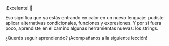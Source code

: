 ¡Excelente! :clap:

Eso significa que ya estás entrando en calor en un nuevo lenguaje: pudiste aplicar alternativas condicionales, funciones y expresiones. Y por si fuera poco, aprendiste en el camino algunas herramientas nuevas: los strings.

¿Querés seguir aprendiendo? ¡Acompañanos a la siguiente lección!